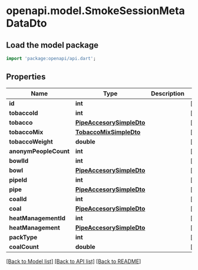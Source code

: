 # openapi.model.SmokeSessionMetaDataDto

## Load the model package
```dart
import 'package:openapi/api.dart';
```

## Properties
Name | Type | Description | Notes
------------ | ------------- | ------------- | -------------
**id** | **int** |  | [optional] 
**tobaccoId** | **int** |  | [optional] 
**tobacco** | [**PipeAccesorySimpleDto**](PipeAccesorySimpleDto.md) |  | [optional] 
**tobaccoMix** | [**TobaccoMixSimpleDto**](TobaccoMixSimpleDto.md) |  | [optional] 
**tobaccoWeight** | **double** |  | [optional] 
**anonymPeopleCount** | **int** |  | [optional] 
**bowlId** | **int** |  | [optional] 
**bowl** | [**PipeAccesorySimpleDto**](PipeAccesorySimpleDto.md) |  | [optional] 
**pipeId** | **int** |  | [optional] 
**pipe** | [**PipeAccesorySimpleDto**](PipeAccesorySimpleDto.md) |  | [optional] 
**coalId** | **int** |  | [optional] 
**coal** | [**PipeAccesorySimpleDto**](PipeAccesorySimpleDto.md) |  | [optional] 
**heatManagementId** | **int** |  | [optional] 
**heatManagement** | [**PipeAccesorySimpleDto**](PipeAccesorySimpleDto.md) |  | [optional] 
**packType** | **int** |  | [optional] 
**coalCount** | **double** |  | [optional] 

[[Back to Model list]](../README.md#documentation-for-models) [[Back to API list]](../README.md#documentation-for-api-endpoints) [[Back to README]](../README.md)


